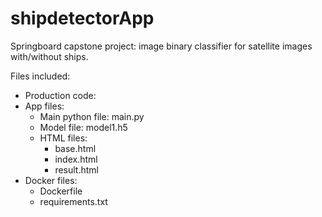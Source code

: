 # shipdetectorApp

Springboard capstone project: image binary classifier for satellite images with/without ships.

Files included:

- Production code: 
- App files:
  - Main python file: main.py
  - Model file: model1.h5
  - HTML files:
      - base.html
      - index.html
      - result.html
- Docker files:
  - Dockerfile
  - requirements.txt


